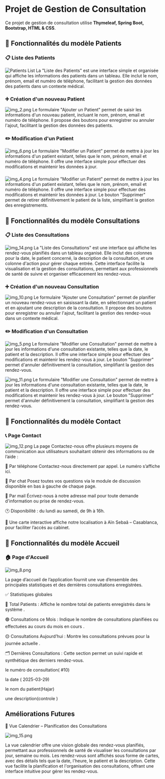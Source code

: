 # Projet de Gestion de Consultation

Ce projet de gestion de consultation utilise **Thymeleaf, Spring Boot, Bootstrap, HTML & CSS**.

## 📌 Fonctionnalités du modèle Patients

### 📋 Liste des Patients

![Patients List](screenshots/ListDesPatients.png)
La "Liste des Patients" est une interface simple et organisée qui affiche les informations des patients dans un tableau. Elle inclut le nom, prénom, email et numéro de téléphone, facilitant la gestion des données des patients dans un contexte médical.

### ➕ Création d'un nouveau Patient
![img_2.png](img_2.png)
Le formulaire "Ajouter un Patient" permet de saisir les informations d'un nouveau patient, incluant le nom, prénom, email et numéro de téléphone. Il propose des boutons pour enregistrer ou annuler l'ajout, facilitant la gestion des données des patients.
### ✏️ Modification d'un Patient
![img_6.png](img_6.png)
Le formulaire "Modifier un Patient" permet de mettre à jour les informations d'un patient existant, telles que le nom, prénom, email et numéro de téléphone. Il offre une interface simple pour effectuer des modifications et maintenir les données à jour.
### 
![img_4.png](img_4.png)
Le formulaire "Modifier un Patient" permet de mettre à jour les informations d'un patient existant, telles que le nom, prénom, email et numéro de téléphone. Il offre une interface simple pour effectuer des modifications et maintenir les données à jour. Le bouton "Supprimer" permet de retirer définitivement le patient de la liste, simplifiant la gestion des enregistrements.

## 📌 Fonctionnalités du modèle Consultations

### 📋 Liste des Consultations
![img_14.png](img_14.png)
La "Liste des Consultations" est une interface qui affiche les rendez-vous planifiés dans un tableau organisé. Elle inclut des colonnes pour la date, le patient concerné, la description de la consultation, et une colonne d'action pour gérer chaque entrée. Cette interface facilite la visualisation et la gestion des consultations, permettant aux professionnels de santé de suivre et organiser efficacement les rendez-vous.
### ➕ Création d'un nouveau Consultation
![img_10.png](img_10.png)
Le formulaire "Ajouter une Consultation" permet de planifier un nouveau rendez-vous en saisissant la date, en sélectionnant un patient et en ajoutant une description de la consultation. Il propose des boutons pour enregistrer ou annuler l'ajout, facilitant la gestion des rendez-vous dans un contexte médical.
### ✏️ Modification d'un Consultation
![img_5.png](img_5.png)
Le formulaire "Modifier une Consultation" permet de mettre à jour les informations d'une consultation existante, telles que la date, le patient et la description. Il offre une interface simple pour effectuer des modifications et maintenir les rendez-vous à jour. Le bouton "Supprimer" permet d'annuler définitivement la consultation, simplifiant la gestion des rendez-vous.

![img_11.png](img_11.png)
Le formulaire "Modifier une Consultation" permet de mettre à jour les informations d'une consultation existante, telles que la date, le patient et la description. Il offre une interface simple pour effectuer des modifications et maintenir les rendez-vous à jour. Le bouton "Supprimer" permet d'annuler définitivement la consultation, simplifiant la gestion des rendez-vous.

## 📌 Fonctionnalités du modèle Contact

### 📞 Page Contact
![img_12.png](img_12.png)
La page Contactez-nous offre plusieurs moyens de communication aux utilisateurs souhaitant obtenir des informations ou de l’aide :

📱 Par téléphone
Contactez-nous directement par appel. Le numéro s’affiche ici.

💬 Par chat
Posez toutes vos questions via le module de discussion disponible en bas à gauche de chaque page.

📧 Par mail
Écrivez-nous à notre adresse mail pour toute demande d'information ou prise de rendez-vous.

🕐 Disponibilité : du lundi au samedi, de 9h à 16h.

📍 Une carte interactive affiche notre localisation à Aïn Sebaâ – Casablanca, pour faciliter l’accès au cabinet.
## 📌 Fonctionnalités du modèle Accueil
### 🏠 Page d'Accueil
![img_8.png](img_8.png)

La page d’accueil de l’application fournit une vue d’ensemble des principales statistiques et des dernières consultations enregistrées.

✅ Statistiques globales

🔵 Total Patients : Affiche le nombre total de patients enregistrés dans le système .

🟢 Consultations ce Mois : Indique le nombre de consultations planifiées ou effectuées au cours du mois en cours .

🟡 Consultations Aujourd’hui : Montre les consultations prévues pour la journée actuelle .

🗂️ Dernières Consultations :
Cette section permet un suivi rapide et synthétique des derniers rendez-vous.

le numéro de consultation( #10)

la date ( 2025-03-29)

le nom du patient(Hajar)

une description(controle )


## Améliorations Futures
📅 Vue Calendrier – Planification des Consultations

![img_15.png](img_15.png)

La vue calendrier offre une vision globale des rendez-vous planifiés, permettant aux professionnels de santé de visualiser les consultations par jour, semaine ou mois. Les rendez-vous sont affichés sous forme de cartes, avec des détails tels que la date, l'heure, le patient et la description. Cette vue facilite la planification et l'organisation des consultations, offrant une interface intuitive pour gérer les rendez-vous.

